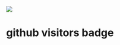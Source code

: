<img src="https://r67.cooltext.com/d.php?renderid=399892519214132&extension=png">

# github visitors badge
